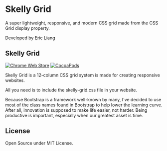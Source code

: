 # Skelly Grid
A super lightweight, responsive, and modern CSS grid made from the CSS Grid display property.

Developed by Eric Liang

## Skelly Grid 

[![Chrome Web Store](https://img.shields.io/chrome-web-store/price/nimelepbpejjlbmoobocpfnjhihnpked.svg)]()
[![CocoaPods](https://img.shields.io/cocoapods/l/AFNetworking.svg)]()

Skelly Grid is a 12-column CSS grid system is made for creating responsive websites.

All you need is to include the skelly-grid.css file in your website.

Because Bootstrap is a framework well-known by many, I've decided to use most of the class names found in Bootstrap to help lower the learning curve.
After all, innovation is supposed to make life easier, not harder. Being productive is important, especially when our greatest asset is time.

## License

Open Source under MIT License.
